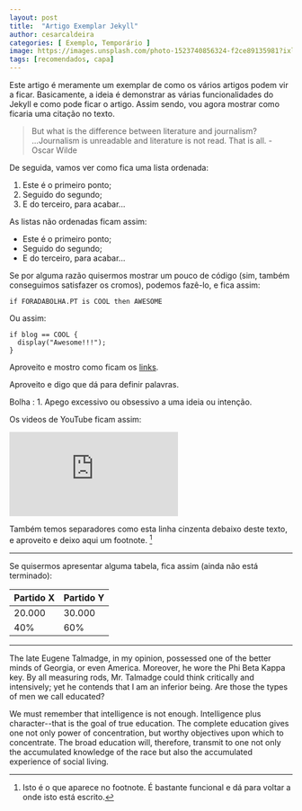 ```yaml
---
layout: post
title:  "Artigo Exemplar Jekyll"
author: cesarcaldeira
categories: [ Exemplo, Temporário ]
image: https://images.unsplash.com/photo-1523740856324-f2ce89135981?ixlib=rb-1.2.1&auto=format&fit=crop&w=798&q=80
tags: [recomendados, capa]
---
```

Este artigo é meramente um exemplar de como os vários artigos podem vir a ficar. Basicamente, a ideia é demonstrar as
várias funcionalidades do Jekyll e como pode ficar o artigo. Assim sendo, vou agora mostrar como ficaria uma citação
no texto.

> But what is the difference between literature and journalism?
...Journalism is unreadable and literature is not read. That is all. - Oscar Wilde

De seguida, vamos ver como fica uma lista ordenada:

1. Este é o primeiro ponto;
2. Seguido do segundo;
3. E do terceiro, para acabar...

As listas não ordenadas ficam assim:

- Este é o primeiro ponto;
- Seguido do segundo;
- E do terceiro, para acabar...

Se por alguma razão quisermos mostrar um pouco de código (sim, também conseguimos satisfazer os cromos),
podemos fazê-lo, e fica assim:

`if FORADABOLHA.PT is COOL then AWESOME`

Ou assim:

```
if blog == COOL {
  display("Awesome!!!");
}
```

Aproveito e mostro como ficam os [links](https://www.youtube.com/watch?v=dQw4w9WgXcQ).

[^1]: Isto é o que aparece no footnote. É bastante funcional e dá para voltar a onde isto está escrito.

Aproveito e digo que dá para definir palavras.

Bolha
: 1. Apego excessivo ou obsessivo a uma ideia ou intenção.

Os videos de YouTube ficam assim:

<div class="video-container"><iframe src="https://www.youtube.com/embed/dQw4w9WgXcQ" frameborder="0" allow="accelerometer; autoplay; clipboard-write; encrypted-media; gyroscope; picture-in-picture" allowfullscreen></iframe></iframe></div>

Também temos separadores como esta linha cinzenta debaixo deste texto, e aproveito e deixo aqui um footnote. [^1]

---

Se quisermos apresentar alguma tabela, fica assim (ainda não está terminado):

| Partido X | Partido Y |
| ----------- | ----------- |
| 20.000 | 30.000 |
| 40% | 60% |

---

The late Eugene Talmadge, in my opinion, possessed one of the better minds of Georgia, or even America. Moreover, he wore the Phi Beta Kappa key. By all measuring rods, Mr. Talmadge could think critically and intensively; yet he contends that I am an inferior being. Are those the types of men we call educated?

We must remember that intelligence is not enough. Intelligence plus character--that is the goal of true education. The complete education gives one not only power of concentration, but worthy objectives upon which to concentrate. The broad education will, therefore, transmit to one not only the accumulated knowledge of the race but also the accumulated experience of social living.
